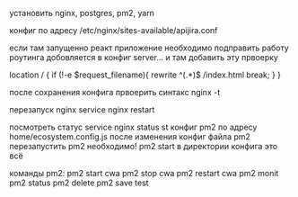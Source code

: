 установить nginx, postgres, pm2, yarn

конфиг по адресу /etc/nginx/sites-available/apijira.conf

если там запущенно реакт приложение необходимо подправить работу роутинга добовляется в конфиг server... и там добавить эту првоерку

location / {
if (!-e $request_filename){
      rewrite ^(.*)$ /index.html break;
}
}

после сохранения конфига првоерить синтакс
nginx -t

перезапуск nginx
service nginx restart

посмотреть статус
service nginx status
st
конфиг pm2 по адресу home/ecosystem.config.js
после изменения конфиг файла pm2 перезапустить pm2 необходимо! pm2 start в директории конфига это всё

команды pm2:
pm2 start cwa
pm2 stop cwa
pm2 restart cwa
pm2 monit
pm2 status
pm2 delete
pm2 save
test
